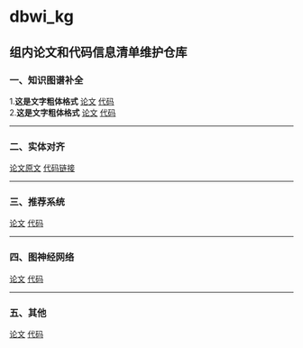 # dbwi_kg
## 组内论文和代码信息清单维护仓库
### 一、知识图谱补全
1.**这是文字粗体格式**
[论文](http://gitcafe.com)
[代码](http://gitcafe.com)  
2.**这是文字粗体格式**
[论文](http://gitcafe.com)
[代码](http://gitcafe.com)  
*** 
### 二、实体对齐
[论文原文](http://gitcafe.com)
[代码链接](http://gitcafe.com)
*** 
### 三、推荐系统
[论文](http://gitcafe.com)
[代码](http://gitcafe.com)
*** 
### 四、图神经网络
[论文](http://gitcafe.com)
[代码](http://gitcafe.com)
*** 
### 五、其他
[论文](http://gitcafe.com)
[代码](http://gitcafe.com)
